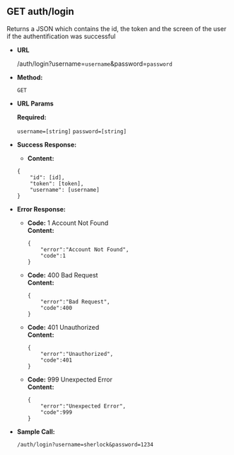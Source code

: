**GET auth/login**
----
  Returns a JSON which contains the id, the token and the screen of the user if the authentification was successful

* **URL**

  /auth/login?username=`username`&password=`password`

* **Method:**

  `GET`
  
*  **URL Params**

   **Required:**
 
   `username=[string]`
   `password=[string]`

* **Success Response:**

  * **Content:** 
  
  ```
  {
      "id": [id],
      "token": [token],
      "username": [username]
  }
  ``` 
  
* **Error Response:**

  * **Code:** 1 Account Not Found <br />
    **Content:** 
    
    ```
    {
        "error":"Account Not Found",
        "code":1
    }
    ```

  * **Code:** 400 Bad Request <br />
    **Content:** 
    
    ```
    {
        "error":"Bad Request",
        "code":400
    }
    ```
	
	
  * **Code:** 401 Unauthorized <br />
    **Content:** 
    
    ```
    {
        "error":"Unauthorized",
        "code":401
    }
    ```
	
  * **Code:** 999 Unexpected Error <br />
    **Content:** 

    ```
    {
        "error":"Unexpected Error",
        "code":999
    }
    ```

* **Sample Call:**

  `/auth/login?username=sherlock&password=1234`